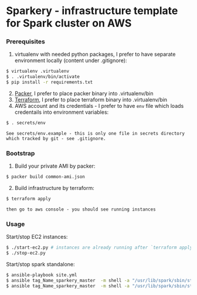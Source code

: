 Sparkery - infrastructure template for Spark cluster on AWS
=====

### Prerequisites

1. virtualenv with needed python packages, I prefer to have separate environment locally (content under .gitignore):
``` bash
$ virtualenv .virtualenv
$ . .virtualenv/bin/activate
$ pip install -r requirements.txt
```

2.  [Packer](https://www.packer.io/), I prefer to place packer binary into .virtualenv/bin
3.  [Terraform](https://www.terraform.io/),  I prefer to place terraform binary into .virtualenv/bin
4.  AWS account and its credentials - I prefer to have `env` file which loads credentails into environment variables:
``` bash
$ . secrets/env
```
    See secrets/env.example - this is only one file in secrets directory which tracked by git - see .gitignore.

### Bootstrap

1.  Build your private AMI by packer:
``` bash
$ packer build common-ami.json
```

2. Build infrastructure by terraform:
``` bash
$ terraform apply
```
    then go to aws console - you should see running instances

### Usage

Start/stop EC2 instances:
``` bash
$ ./start-ec2.py # instances are already running after `terraform apply`, you can skip this
$ ./stop-ec2.py
```

Start/stop spark standalone:
``` bash
$ ansible-playbook site.yml
$ ansible tag_Name_sparkery_master  -m shell -a "/usr/lib/spark/sbin/start-all.sh"
$ ansible tag_Name_sparkery_master  -m shell -a "/usr/lib/spark/sbin/stop-all.sh"
```

